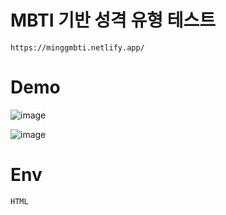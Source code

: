 # MBTI 기반 성격 유형 테스트 


```
https://minggmbti.netlify.app/
```

# Demo

![image](https://user-images.githubusercontent.com/52990629/121812491-e5606480-cca2-11eb-9ba5-eec08002fa0b.png)

![image](https://user-images.githubusercontent.com/52990629/121812500-f1e4bd00-cca2-11eb-82f9-a7c6da7ecb05.png)

# Env

```
HTML
```

